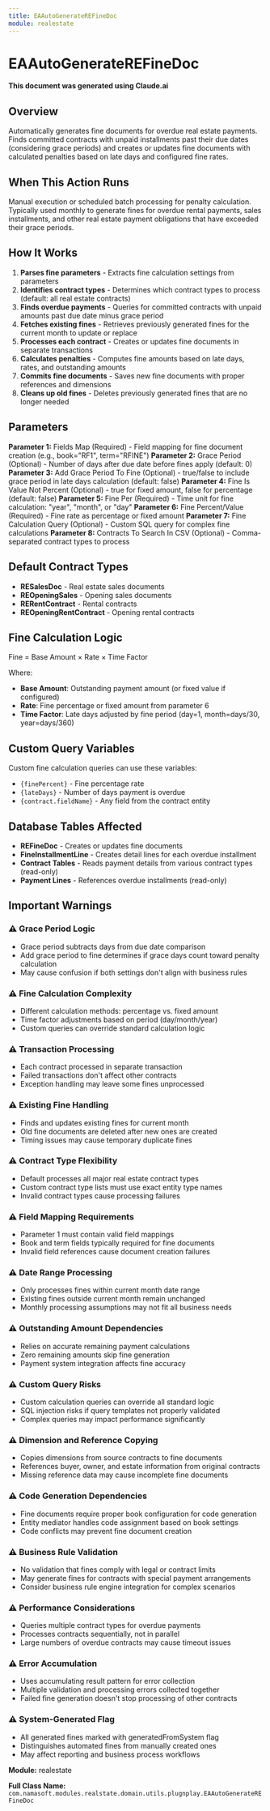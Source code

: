 ```yaml
---
title: EAAutoGenerateREFineDoc
module: realestate
---
```



<div class='entity-flows'>

# EAAutoGenerateREFineDoc

**This document was generated using Claude.ai**

## Overview

Automatically generates fine documents for overdue real estate payments. Finds committed contracts with unpaid installments past their due dates (considering grace periods) and creates or updates fine documents with calculated penalties based on late days and configured fine rates.

## When This Action Runs

Manual execution or scheduled batch processing for penalty calculation. Typically used monthly to generate fines for overdue rental payments, sales installments, and other real estate payment obligations that have exceeded their grace periods.

## How It Works

1. **Parses fine parameters** - Extracts fine calculation settings from parameters
2. **Identifies contract types** - Determines which contract types to process (default: all real estate contracts)
3. **Finds overdue payments** - Queries for committed contracts with unpaid amounts past due date minus grace period
4. **Fetches existing fines** - Retrieves previously generated fines for the current month to update or replace
5. **Processes each contract** - Creates or updates fine documents in separate transactions
6. **Calculates penalties** - Computes fine amounts based on late days, rates, and outstanding amounts
7. **Commits fine documents** - Saves new fine documents with proper references and dimensions
8. **Cleans up old fines** - Deletes previously generated fines that are no longer needed

## Parameters

**Parameter 1:** Fields Map (Required) - Field mapping for fine document creation (e.g., book="RF1", term="RFINE")
**Parameter 2:** Grace Period (Optional) - Number of days after due date before fines apply (default: 0)
**Parameter 3:** Add Grace Period To Fine (Optional) - true/false to include grace period in late days calculation (default: false)
**Parameter 4:** Fine Is Value Not Percent (Optional) - true for fixed amount, false for percentage (default: false)
**Parameter 5:** Fine Per (Required) - Time unit for fine calculation: "year", "month", or "day"
**Parameter 6:** Fine Percent/Value (Required) - Fine rate as percentage or fixed amount
**Parameter 7:** Fine Calculation Query (Optional) - Custom SQL query for complex fine calculations
**Parameter 8:** Contracts To Search In CSV (Optional) - Comma-separated contract types to process

## Default Contract Types

- **RESalesDoc** - Real estate sales documents
- **REOpeningSales** - Opening sales documents  
- **RERentContract** - Rental contracts
- **REOpeningRentContract** - Opening rental contracts

## Fine Calculation Logic

Fine = Base Amount × Rate × Time Factor

Where:
- **Base Amount**: Outstanding payment amount (or fixed value if configured)
- **Rate**: Fine percentage or fixed amount from parameter 6
- **Time Factor**: Late days adjusted by fine period (day=1, month=days/30, year=days/360)

## Custom Query Variables

Custom fine calculation queries can use these variables:
- `{finePercent}` - Fine percentage rate
- `{lateDays}` - Number of days payment is overdue
- `{contract.fieldName}` - Any field from the contract entity

## Database Tables Affected

- **REFineDoc** - Creates or updates fine documents
- **FineInstallmentLine** - Creates detail lines for each overdue installment
- **Contract Tables** - Reads payment details from various contract types (read-only)
- **Payment Lines** - References overdue installments (read-only)

## Important Warnings

### ⚠️ Grace Period Logic
- Grace period subtracts days from due date comparison
- Add grace period to fine determines if grace days count toward penalty calculation
- May cause confusion if both settings don't align with business rules

### ⚠️ Fine Calculation Complexity
- Different calculation methods: percentage vs. fixed amount
- Time factor adjustments based on period (day/month/year)
- Custom queries can override standard calculation logic

### ⚠️ Transaction Processing
- Each contract processed in separate transaction
- Failed transactions don't affect other contracts
- Exception handling may leave some fines unprocessed

### ⚠️ Existing Fine Handling
- Finds and updates existing fines for current month
- Old fine documents are deleted after new ones are created
- Timing issues may cause temporary duplicate fines

### ⚠️ Contract Type Flexibility
- Default processes all major real estate contract types
- Custom contract type lists must use exact entity type names
- Invalid contract types cause processing failures

### ⚠️ Field Mapping Requirements
- Parameter 1 must contain valid field mappings
- Book and term fields typically required for fine documents
- Invalid field references cause document creation failures

### ⚠️ Date Range Processing
- Only processes fines within current month date range
- Existing fines outside current month remain unchanged
- Monthly processing assumptions may not fit all business needs

### ⚠️ Outstanding Amount Dependencies
- Relies on accurate remaining payment calculations
- Zero remaining amounts skip fine generation
- Payment system integration affects fine accuracy

### ⚠️ Custom Query Risks
- Custom calculation queries can override all standard logic
- SQL injection risks if query templates not properly validated
- Complex queries may impact performance significantly

### ⚠️ Dimension and Reference Copying
- Copies dimensions from source contracts to fine documents
- References buyer, owner, and estate information from original contracts
- Missing reference data may cause incomplete fine documents

### ⚠️ Code Generation Dependencies
- Fine documents require proper book configuration for code generation
- Entity mediator handles code assignment based on book settings
- Code conflicts may prevent fine document creation

### ⚠️ Business Rule Validation
- No validation that fines comply with legal or contract limits
- May generate fines for contracts with special payment arrangements
- Consider business rule engine integration for complex scenarios

### ⚠️ Performance Considerations
- Queries multiple contract types for overdue payments
- Processes contracts sequentially, not in parallel
- Large numbers of overdue contracts may cause timeout issues

### ⚠️ Error Accumulation
- Uses accumulating result pattern for error collection
- Multiple validation and processing errors collected together
- Failed fine generation doesn't stop processing of other contracts

### ⚠️ System-Generated Flag
- All generated fines marked with generatedFromSystem flag
- Distinguishes automated fines from manually created ones
- May affect reporting and business process workflows

**Module:** realestate

**Full Class Name:** `com.namasoft.modules.realstate.domain.utils.plugnplay.EAAutoGenerateREFineDoc`


</div>

